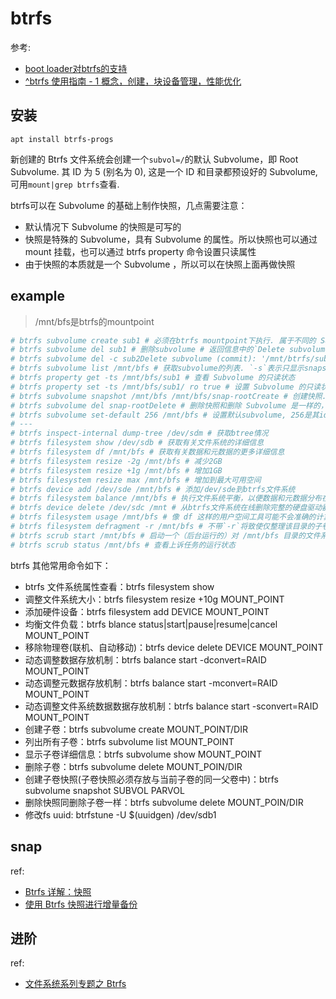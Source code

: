 # btrfs
参考:
- [boot loader对btrfs的支持](https://wiki.archlinux.org/index.php/Arch_boot_process)
- [^btrfs 使用指南 - 1 概念，创建，块设备管理，性能优化](https://developer.aliyun.com/article/50)

## 安装
`apt install btrfs-progs`

新创建的 Btrfs 文件系统会创建一个`subvol=/`的默认 Subvolume，即 Root Subvolume. 其 ID 为 5 (别名为 0), 这是一个 ID 和目录都预设好的 Subvolume, 可用`mount|grep btrfs`查看.

btrfs可以在 Subvolume 的基础上制作快照，几点需要注意：
- 默认情况下 Subvolume 的快照是可写的
- 快照是特殊的 Subvolume，具有 Subvolume 的属性。所以快照也可以通过 mount 挂载，也可以通过 btrfs property 命令设置只读属性
- 由于快照的本质就是一个 Subvolume ，所以可以在快照上面再做快照

## example
> /mnt/bfs是btrfs的mountpoint

```bash
# btrfs subvolume create sub1 # 必须在btrfs mountpoint下执行. 属于不同的 Subvolume 间的文件不能建立硬链接, 且rm命令无法删除subvolume
# btrfs subvolume del sub1 # 删除subvolume # 返回信息中的`Delete subvolume (no-commit)`，表示 Subvolume 被删除了，但没有提交, 即删除操作在内存里面生效了，但磁盘上的内容还没删，意味着如果这个时候系统 Crash 掉，这个 Subvolume 有可能还会回来. Btrfs 这样做的好处是删除速度很快，不会影响使用，缺点是有可能在后台 Commit 的过程中系统挂掉，导致 Commit 失败.
# btrfs subvolume del -c sub2Delete subvolume (commit): '/mnt/btrfs/sub1' # 在删除 Subvolume 的时候指定 -c 参数，这样 btrfs命令会等提交完成之后再返回
# btrfs subvolume list /mnt/bfs # 获取subvolume的列表. `-s`表示只显示snapshot
# btrfs property get -ts /mnt/bfs/sub1 # 查看 Subvolume 的只读状态
# btrfs property set -ts /mnt/bfs/sub1/ ro true # 设置 Subvolume 的只读状态
# btrfs subvolume snapshot /mnt/bfs /mnt/bfs/snap-rootCreate # 创建快照. 默认可写, 除非使用`-r`指定只读
# btrfs subvolume del snap-rootDelete # 删除快照和删除 Subvolume 是一样的，即没有commit.
# btrfs subvolume set-default 256 /mnt/bfs # 设置默认subvolume, 256是其id. Btrfs 分区的默认 Subvolume，即在挂载磁盘的时候，可以只让分区中的指定 Subvolume 对用户可见.
# ---
# btrfs inspect-internal dump-tree /dev/sdm # 获取btree情况
# btrfs filesystem show /dev/sdb # 获取有关文件系统的详细信息
# btrfs filesystem df /mnt/bfs # 获取有关数据和元数据的更多详细信息
# btrfs filesystem resize -2g /mnt/bfs # 减少2GB
# btrfs filesystem resize +1g /mnt/bfs # 增加1GB
# btrfs filesystem resize max /mnt/bfs # 增加到最大可用空间
# btrfs device add /dev/sde /mnt/bfs # 添加/dev/sde到btrfs文件系统
# btrfs filesystem balance /mnt/bfs # 执行文件系统平衡，以便数据和元数据分布在所有设备上
# btrfs device delete /dev/sdc /mnt # 从btrfs文件系统在线删除完整的硬盘驱动器
# btrfs filesystem usage /mnt/bfs # 像 df 这样的用户空间工具可能不会准确的计算剩余空间 (由于并无分别计算文件和元数据的使用状况) . 推荐使用 btrfs filesystem usage 来查看使用状况
# btrfs filesystem defragment -r /mnt/bfs # 不带`-r`将致使仅整理该目录的子卷所拥有的元数据
# btrfs scrub start /mnt/bfs # 启动一个（后台运行的）对 /mnt/bfs 目录的文件系统的在线检查任务
# btrfs scrub status /mnt/bfs # 查看上诉任务的运行状态
```

btrfs 其他常用命令如下：
- btrfs 文件系统属性查看：btrfs filesystem show
- 调整文件系统大小：btrfs filesystem resize +10g MOUNT_POINT
- 添加硬件设备：btrfs filesystem add DEVICE MOUNT_POINT
- 均衡文件负载：btrfs blance status|start|pause|resume|cancel MOUNT_POINT
- 移除物理卷(联机、自动移动)：btrfs device delete DEVICE MOUNT_POINT
- 动态调整数据存放机制：btrfs balance start -dconvert=RAID MOUNT_POINT
- 动态调整元数据存放机制：btrfs balance start -mconvert=RAID MOUNT_POINT
- 动态调整文件系统数据数据存放机制：btrfs balance start -sconvert=RAID MOUNT_POINT
- 创建子卷：btrfs subvolume create MOUNT_POINT/DIR
- 列出所有子卷：btrfs subvolume list MOUNT_POINT
- 显示子卷详细信息：btrfs subvolume show MOUNT_POINT
- 删除子卷：btrfs subvolume delete MOUNT_POIN/DIR
- 创建子卷快照(子卷快照必须存放与当前子卷的同一父卷中)：btrfs subvolume snapshot SUBVOL PARVOL
- 删除快照同删除子卷一样：btrfs subvolume delete MOUNT_POIN/DIR
- 修改fs uuid: btrfstune -U $(uuidgen) /dev/sdb1

## snap
ref:
- [Btrfs 详解：快照](https://linux.cn/article-16287-1.html)
- [使用 Btrfs 快照进行增量备份](https://linux.cn/article-12653-1.html)

## 进阶
ref:
- [文件系统系列专题之 Btrfs](https://blog.csdn.net/zhuzongpeng/article/details/127115533)
